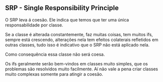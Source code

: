 ## SRP - Single Responsibility Principle
  
O SRP leva á coesão. Ele indica que temos que ter uma única responsabilidade por classe.
  
Se a classe é alterada constantemente, faz muitas coisas, tem muitos ifs, sempre está crescendo, alterações nela tem efeitos colaterais refletidos em outras classes, tudo isso é indicativo que o SRP não está aplicado nela.
  
Como consequência essa classe não será coesa.
  
Os ifs geralmente serão bem-vindos em classes muito simples, que os problemas são resolvidos muito facilmente. Aí não vale a pena criar classes muito complexas somente para atingir a coesão.